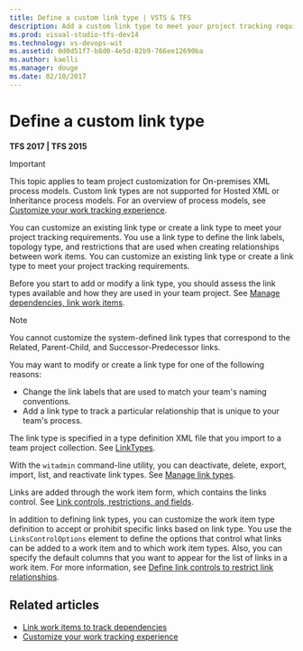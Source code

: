 ```yaml
---
title: Define a custom link type | VSTS & TFS
description: Add a custom link type to meet your project tracking requirements - Team Foundation Server (TFS)
ms.prod: visual-studio-tfs-dev14
ms.technology: vs-devops-wit
ms.assetid: 0d0d51f7-b8d0-4e5d-82b9-766ee12690ba
ms.author: kaelli
ms.manager: douge
ms.date: 02/10/2017
---
```


# Define a custom link type


<b> TFS 2017 | TFS 2015 </b> 

> [!IMPORTANT]  
>This topic applies to team project customization for On-premises XML process models. Custom link types are not supported for Hosted XML or Inheritance process models. For an overview of process models, see [Customize your work tracking experience](../customize-work.md). 


You can customize an existing link type or create a link type to meet your project tracking requirements. You use a link type to define the link labels, topology type, and restrictions that are used when creating relationships between work items.  You can customize an existing link type or create a link type to meet your project tracking requirements.  

Before you start to add or modify a link type, you should assess the link types available and how they are used in your team project. See [Manage dependencies, link work items](../../track/link-work-items-support-traceability.md).  
  
> [!NOTE]  
>  You cannot customize the system-defined link types that correspond to the Related, Parent-Child, and Successor-Predecessor links.  
  
You may want to modify or create a link type for one of the following reasons:  
  
-   Change the link labels that are used to match your team's naming conventions.  
-   Add a link type to track a particular relationship that is unique to your team's process.  
  

The link type is specified in a type definition XML file that you import to a team project collection. See [LinkTypes](link-type-element-reference.md).  
  
With the `witadmin` command-line utility, you can deactivate, delete, export, import, list, and reactivate link types. See [Manage link types](witadmin/manage-link-types.md).  
  
Links are added through the work item form, which contains the links control. See [Link controls, restrictions, and fields](../../track/linking-attachments.md).  
  
In addition to defining link types, you can customize the work item type definition to accept or prohibit specific links based on link type. You use the `LinksControlOptions` element to define the options that control what links can be added to a work item and to which work item types. Also, you can specify the default columns that you want to appear for the list of links in a work item. For more information, see [Define link controls to restrict link relationships](define-link-controls.md).  
  
## Related articles  
- [Link work items to track dependencies](../../track/link-work-items-support-traceability.md)
- [Customize your work tracking experience](../customize-work.md) 